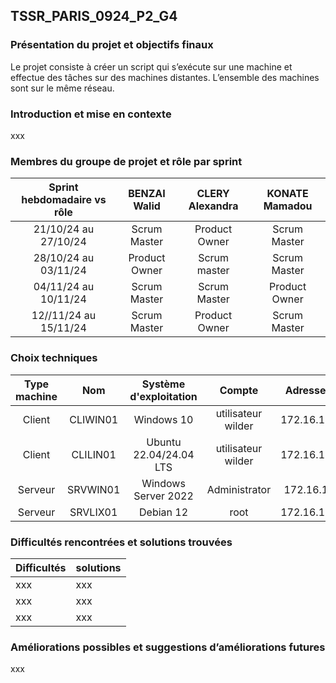 ## TSSR_PARIS_0924_P2_G4

### Présentation du projet et objectifs finaux

Le projet consiste à créer un script qui s’exécute sur une machine et effectue des tâches sur des machines distantes. L’ensemble des machines sont sur le même réseau.

### Introduction et mise en contexte

xxx 

### Membres du groupe de projet et rôle par sprint

| Sprint hebdomadaire vs rôle | BENZAI Walid | CLERY Alexandra | KONATE Mamadou | 
| :---: | :---: | :---: | :---: | 
21/10/24 au 27/10/24 | Scrum Master | Product Owner | Scrum Master 
28/10/24 au 03/11/24 | Product Owner | Scrum master | Scrum Master  
04/11/24 au 10/11/24 | Scrum Master | Scrum Master | Product Owner 
12//11/24 au 15/11/24 |  Scrum Master | Product Owner | Scrum Master 

### Choix techniques

| Type machine | Nom | Système d'exploitation | Compte | Adresse IP fixe |
| :---: | :---: | :---: | :---: | :---: |
Client | CLIWIN01 | Windows 10 | utilisateur wilder | 172.16.10.20/24
Client | CLILIN01 | Ubuntu 22.04/24.04 LTS | utilisateur wilder | 172.16.10.30/24
Serveur | SRVWIN01 | Windows Server 2022 | Administrator | 172.16.10.5/24
Serveur | SRVLIX01 | Debian 12 | root | 172.16.10.10/24

### Difficultés rencontrées et solutions trouvées

| Difficultés | solutions |
| :--- | :--- |
xxx | xxx  
xxx | xxx 
xxx | xxx

### Améliorations possibles et suggestions d’améliorations futures

xxx 
